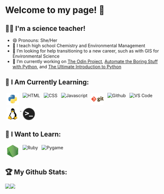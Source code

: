 # Welcome to my page! 👋

## 👩‍🏫 I'm a science teacher!
- 😄 Pronouns: She/Her
- 🍎 I teach high school Chemistry and Environmental Management
- 🤔 I’m looking for help transitioning to a new career, such as with GIS for Environmental Science
- 🔭 I’m currently working on [The Odin Project](https://www.theodinproject.com/), [Automate the Boring Stuff with Python](https://automatetheboringstuff.com/), and [The Ultimate Introduction to Python](https://www.youtube.com/watch?v=mDKM-JtUhhc&t=14773s)

## 🌱 I Am Currently Learning: 
<p align="left">
  <img src="https://raw.githubusercontent.com/github/explore/80688e429a7d4ef2fca1e82350fe8e3517d3494d/topics/python/python.png" alt="Python" height="40" style="vertical-align:top; margin:4px">
  <img src="https://upload.wikimedia.org/wikipedia/commons/6/61/HTML5_logo_and_wordmark.svg" alt="HTML" height="40" style="vertical-align:top; margin:4px">
  <img src="https://upload.wikimedia.org/wikipedia/commons/d/d5/CSS3_logo_and_wordmark.svg" alt="CSS" height="40" style="vertical-align:top; margin:4px">
  <img src="https://upload.wikimedia.org/wikipedia/commons/6/6a/JavaScript-logo.png" alt="Javascript" height="40" style="vertical-align:top; margin:4px">
  <img src="https://raw.githubusercontent.com/github/explore/80688e429a7d4ef2fca1e82350fe8e3517d3494d/topics/git/git.png" alt="Git" height="40" style="vertical-align:top; margin:4px">
  <img src="https://cdn-icons-png.flaticon.com/512/5968/5968866.png" alt="Github" height="40" style="vertical-align:top; margin:4px">
  <img src="https://upload.wikimedia.org/wikipedia/commons/9/9a/Visual_Studio_Code_1.35_icon.svg" alt="VS Code" height="40" style="vertical-align:top; margin:4px">
  <img src="https://raw.githubusercontent.com/github/explore/80688e429a7d4ef2fca1e82350fe8e3517d3494d/topics/linux/linux.png" alt="Linux" height="40" style="vertical-align:top; margin:4px"><a href="https://en.wikipedia.org/wiki/Bash_(Unix_shell)">
  <img src="https://raw.githubusercontent.com/github/explore/80688e429a7d4ef2fca1e82350fe8e3517d3494d/topics/terminal/terminal.png" alt="Terminal" height="40" style="vertical-align:top; margin:4px">
  </a></p>
  
## 🌟 I Want to Learn:
<p align="left">
  <img src="https://raw.githubusercontent.com/github/explore/80688e429a7d4ef2fca1e82350fe8e3517d3494d/topics/nodejs/nodejs.png" alt="NodeJS" height="40" style="vertical-align:top; margin:4px">
  <img src="https://upload.wikimedia.org/wikipedia/commons/7/73/Ruby_logo.svg" alt="Ruby" height="40" style="vertical-align:top; margin:4px"> <img src="https://upload.wikimedia.org/wikipedia/commons/b/be/Pygame_logo.svg" alt="Pygame" height="40" style="vertical-align:top; margin:4px">
</p>

## :trophy: My Github Stats:
<div>
  <a href="https://github-readme-stats.vercel.app/api?username=aclongo&theme=tokyonight">
    <img  align="left" src="https://github-readme-stats.vercel.app/api?username=aclongo&count_private=true&show_icons=true&theme=tokyonight" /></a>
  <a href="https://github-readme-stats.vercel.app/api/top-langs/?username=aclongo&count_private=true&hide=php&theme=tokyonight">
    <img align="left" src="https://github-readme-stats.vercel.app/api/top-langs/?username=aclongo&hide=php&theme=tokyonight" /></a>
</div>
